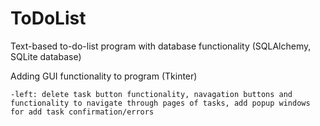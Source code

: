 # ToDoList
Text-based to-do-list program with database functionality (SQLAlchemy, SQLite database)

Adding GUI functionality to program (Tkinter)

    -left: delete task button functionality, navagation buttons and functionality to navigate through pages of tasks, add popup windows for add task confirmation/errors
